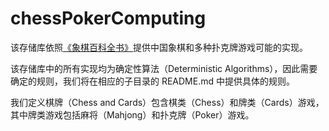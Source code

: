 # chessPokerComputing

该存储库依照[《象棋百科全书》](https://www.xqbase.com/)提供中国象棋和多种扑克牌游戏可能的实现。

该存储库中的所有实现均为确定性算法（Deterministic Algorithms），因此需要确定的规则，我们将在相应的子目录的 README.md 中提供具体的规则。

我们定义棋牌（Chess and Cards）包含棋类（Chess）和牌类（Cards）游戏，其中牌类游戏包括麻将（Mahjong）和扑克牌（Poker）游戏。
